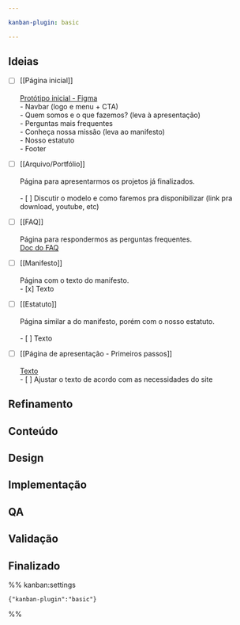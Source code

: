 ```yaml
---

kanban-plugin: basic

---
```


## Ideias

- [ ] [[Página inicial]]<br><br>[Protótipo inicial - Figma](https://www.figma.com/proto/X8CaCrDtzNaEsGLOqz8uTE/Ideia-para-o-site---GTRR?node-id=2%3A2&scaling=min-zoom&page-id=0%3A1&starting-point-node-id=2%3A2)<br>- Navbar (logo e menu + CTA)<br>- Quem somos e o que fazemos? (leva à apresentação)<br>- Perguntas mais frequentes<br>- Conheça nossa missão (leva ao manifesto)<br>- Nosso estatuto<br>- Footer
- [ ] [[Arquivo/Portfólio]]<br><br>Página para apresentarmos os projetos já finalizados.<br><br>- [ ] Discutir o modelo e como faremos pra disponibilizar (link pra download, youtube, etc)
- [ ] [[FAQ]]<br><br>Página para respondermos as perguntas frequentes.<br>[Doc do FAQ](https://docs.google.com/document/d/1tmOVxNAVd6S0g5XSwaq3HbfX9nnTT6W2nap9g0rAg20/edit?usp=sharing)
- [ ] [[Manifesto]]<br><br>Página com o texto do manifesto. <br>- [x] Texto
- [ ] [[Estatuto]]<br><br>Página similar a do manifesto, porém com o nosso estatuto.<br><br>- [ ] Texto
- [ ] [[Página de apresentação - Primeiros passos]]<br><br>[Texto](https://docs.google.com/document/d/15Tkj7kHP_Bg1tpwZxv_w2mOxrl0Rbym-nZDgCUfE8_U/edit?usp=sharing)<br>- [ ] Ajustar o texto de acordo com as necessidades do site


## Refinamento



## Conteúdo



## Design



## Implementação



## QA



## Validação



## Finalizado





%% kanban:settings
```
{"kanban-plugin":"basic"}
```
%%